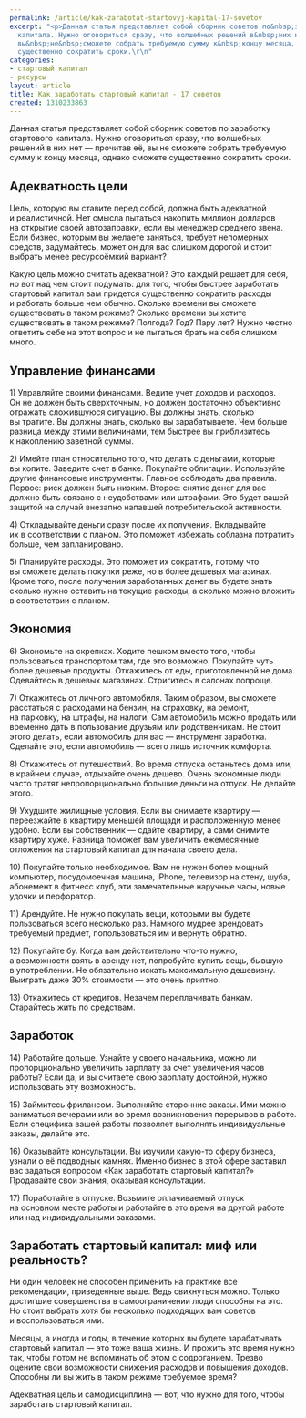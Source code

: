```yaml
---
permalink: /article/kak-zarabotat-startovyj-kapital-17-sovetov
excerpt: "<p>Данная статья представляет собой сборник советов по&nbsp;заработку стартового
  капитала. Нужно оговориться сразу, что волшебных решений в&nbsp;них нет&nbsp;— прочитав&nbsp;её,
  вы&nbsp;не&nbsp;сможете собрать требуемую сумму к&nbsp;концу месяца, однако сможете
  существенно сократить сроки.\r\n"
categories:
- стартовый капитал
- ресурсы
layout: article
title: Как заработать стартовый капитал - 17 советов
created: 1310233863
---
```

<!--break-->
<p>Данная статья представляет собой сборник советов по&nbsp;заработку стартового капитала. Нужно оговориться сразу, что волшебных решений в&nbsp;них нет&nbsp;— прочитав&nbsp;её, вы&nbsp;не&nbsp;сможете собрать требуемую сумму к&nbsp;концу месяца, однако сможете существенно сократить сроки.</p>
<h2>Адекватность цели</h2>
<p>Цель, которую вы&nbsp;ставите перед собой, должна быть адекватной и&nbsp;реалистичной. Нет смысла пытаться накопить миллион долларов на&nbsp;открытие своей автозаправки, если вы&nbsp;менеджер среднего звена. Если бизнес, которым вы&nbsp;желаете заняться, требует непомерных средств, задумайтесь, может он&nbsp;для вас слишком дорогой и&nbsp;стоит выбрать менее ресурсоёмкий вариант?</p>
<p>Какую цель можно считать адекватной? Это каждый решает для себя, но&nbsp;вот над чем стоит подумать: для того, чтобы быстрее заработать стартовый капитал вам придется существенно сократить расходы и&nbsp;работать больше чем обычно. Сколько времени вы&nbsp;сможете существовать в&nbsp;таком режиме? Сколько времени вы&nbsp;хотите существовать в&nbsp;таком режиме? Полгода? Год? Пару лет? Нужно честно ответить себе на&nbsp;этот вопрос и&nbsp;не&nbsp;пытаться брать на&nbsp;себя слишком много.</p>
<h2>Управление финансами</h2>
<p>1) Управляйте своими финансами. Ведите учет доходов и&nbsp;расходов. Он&nbsp;не&nbsp;должен быть сверхточным, но&nbsp;должен достаточно объективно отражать сложившуюся ситуацию. Вы&nbsp;должны знать, сколько вы&nbsp;тратите. Вы&nbsp;должны знать, сколько вы&nbsp;зарабатываете. Чем больше разница между этими величинами, тем быстрее вы&nbsp;приблизитесь к&nbsp;накоплению заветной суммы.</p>
<p>2) Имейте план относительно того, что делать с&nbsp;деньгами, которые вы&nbsp;копите. Заведите счет в&nbsp;банке. Покупайте облигации. Используйте другие финансовые инструменты. Главное соблюдать два правила. Первое: риск должен быть низким. Второе: снятие денег для вас должно быть связано с&nbsp;неудобствами или штрафами. Это будет вашей защитой на&nbsp;случай внезапно напавшей потребительской активности.</p>
<p>4) Откладывайте деньги сразу после их&nbsp;получения. Вкладывайте их&nbsp;в&nbsp;соответствии с&nbsp;планом. Это поможет избежать соблазна потратить больше, чем запланировано. </p>
<p>5) Планируйте расходы. Это поможет их&nbsp;сократить, потому что вы&nbsp;сможете делать покупки реже, но&nbsp;в&nbsp;более дешевых магазинах. Кроме того, после получения заработанных денег вы&nbsp;будете знать сколько нужно оставить на&nbsp;текущие расходы, а&nbsp;сколько можно вложить в&nbsp;соответствии с&nbsp;планом.</p>
<h2>Экономия</h2>
<p>6) Экономьте на&nbsp;скрепках. Ходите пешком вместо того, чтобы пользоваться транспортом там, где это возможно. Покупайте чуть более дешевые продукты. Откажитесь от&nbsp;еды, приготовленной не&nbsp;дома. Одевайтесь в&nbsp;дешевых магазинах. Стригитесь в&nbsp;салонах попроще.</p>
<p>7) Откажитесь от&nbsp;личного автомобиля. Таким образом, вы&nbsp;сможете расстаться с&nbsp;расходами на&nbsp;бензин, на&nbsp;страховку, на&nbsp;ремонт, на&nbsp;парковку, на&nbsp;штрафы, на&nbsp;налоги. Сам автомобиль можно продать или временно дать в&nbsp;пользование друзьям или родственникам. Не&nbsp;стоит этого делать, если автомобиль для вас&nbsp;— инструмент заработка. Сделайте это, если автомобиль&nbsp;— всего лишь источник комфорта.</p>
<p>8) Откажитесь от&nbsp;путешествий. Во&nbsp;время отпуска останьтесь дома или, в&nbsp;крайнем случае, отдыхайте очень дешево. Очень экономные люди часто тратят непропорционально большие деньги на&nbsp;отпуск. Не&nbsp;делайте этого. </p>
<p>9) Ухудшите жилищные условия. Если вы&nbsp;снимаете квартиру&nbsp;— переезжайте в&nbsp;квартиру меньшей площади и&nbsp;расположенную менее удобно. Если вы&nbsp;собственник&nbsp;— сдайте квартиру, а&nbsp;сами снимите квартиру хуже. Разница поможет вам увеличить ежемесячные отложения на&nbsp;стартовый капитал для начала своего дела.</p>
<p>10) Покупайте только необходимое. Вам не&nbsp;нужен более мощный компьютер, посудомоечная машина, iPhone, телевизор на&nbsp;стену, шуба, абонемент в&nbsp;фитнесс клуб, эти замечательные наручные часы, новые удочки и&nbsp;перфоратор.</p>
<p>11) Арендуйте. Не&nbsp;нужно покупать вещи, которыми вы&nbsp;будете пользоваться всего несколько раз. Намного мудрее арендовать требуемый предмет, попользоваться им&nbsp;и&nbsp;вернуть обратно.</p>
<p>12) Покупайте бу. Когда вам действительно что-то нужно, а&nbsp;возможности взять в&nbsp;аренду нет, попробуйте купить вещь, бывшую в&nbsp;употреблении. Не&nbsp;обязательно искать максимальную дешевизну. Выиграть даже&nbsp;30% стоимости&nbsp;— это очень приятно.</p>
<p>13) Откажитесь от&nbsp;кредитов. Незачем переплачивать банкам. Старайтесь жить по&nbsp;средствам.</p>
<h2>Заработок</h2>
<p>14) Работайте дольше. Узнайте у&nbsp;своего начальника, можно&nbsp;ли пропорционально увеличить зарплату за&nbsp;счет увеличения часов работы? Если&nbsp;да, и&nbsp;вы&nbsp;считаете свою зарплату достойной, нужно использовать эту возможность.</p>
<p>15) Займитесь фрилансом. Выполняйте сторонние заказы. Ими можно заниматься вечерами или во&nbsp;время возникновения перерывов в&nbsp;работе. Если специфика вашей работы позволяет выполнять индивидуальные заказы, делайте это.</p>
<p>16) Оказывайте консультации. Вы&nbsp;изучили какую-то сферу бизнеса, узнали о&nbsp;её&nbsp;подводных камнях. Именно бизнес в&nbsp;этой сфере заставил вас задаться вопросом «Как заработать стартовый капитал?» Продавайте свои знания, оказывая консультации.</p>
<p>17) Поработайте в&nbsp;отпуске. Возьмите оплачиваемый отпуск на&nbsp;основном месте работы и&nbsp;работайте в&nbsp;это время на&nbsp;другой работе или над индивидуальными заказами.</p>
<h2>Заработать стартовый капитал: миф или реальность?</h2>
<p>Ни&nbsp;один человек не&nbsp;способен применить на&nbsp;практике все рекомендации, приведенные выше. Ведь свихнуться можно. Только достигшие совершенства в&nbsp;самоограничении люди способны на&nbsp;это. Но&nbsp;стоит выбрать хотя&nbsp;бы несколько подходящих вам советов и&nbsp;воспользоваться ими.</p>
<p>Месяцы, а&nbsp;иногда и&nbsp;годы, в&nbsp;течение которых вы&nbsp;будете зарабатывать стартовый капитал&nbsp;— это тоже ваша жизнь. И&nbsp;прожить это время нужно так, чтобы потом не&nbsp;вспоминать об&nbsp;этом с&nbsp;содроганием. Трезво оцените свои возможности снижения расходов и&nbsp;повышения доходов. Способны&nbsp;ли вы&nbsp;жить в&nbsp;таком режиме требуемое время?</p>
<p>Адекватная цель и&nbsp;самодисциплина&nbsp;— вот, что нужно для того, чтобы заработать стартовый капитал.</p>
